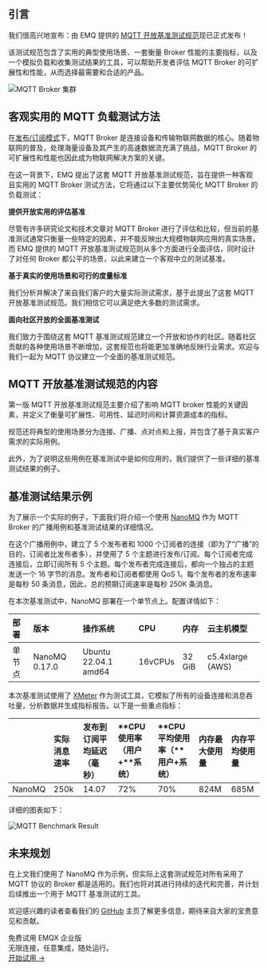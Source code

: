 ## 引言

我们很高兴地宣布：由 EMQ 提供的 [MQTT 开放基准测试规范](https://github.com/emqx/mqttbs)现已正式发布！

该测试规范包含了实用的典型使用场景、一套衡量 Broker 性能的主要指标，以及一个模拟负载和收集测试结果的工具，可以帮助开发者评估 MQTT Broker 的可扩展性和性能，从而选择最需要和合适的产品。

![MQTT Broker 集群](https://assets.emqx.com/images/88392ce7081424a43dffcdecbfe2b61b.png)

## 客观实用的 MQTT 负载测试方法

在[发布/订阅模式](https://www.emqx.com/zh/blog/mqtt-5-introduction-to-publish-subscribe-model)下，MQTT Broker 是连接设备和传输物联网数据的核心。随着物联网的普及，处理海量设备及其产生的高速数据流充满了挑战，MQTT Broker 的可扩展性和性能也因此成为物联网解决方案的关键。

在这一背景下，EMQ 提出了这套 MQTT 开放基准测试规范，旨在提供一种客观且实用的 MQTT Broker 测试方法，它将通过以下主要优势简化 MQTT Broker 的负载测试：

**提供开放实用的评估基准**

尽管有许多研究论文和技术文章对 MQTT Broker 进行了评估和比较，但当前的基准测试通常只衡量一些特定的因素，并不能反映出大规模物联网应用的真实场景。而 EMQ 提供的 MQTT 开放基准测试规范则从多个方面进行全面评估，同时设计了对任何 Broker 都公平的场景，以此来建立一个客观中立的测试基准。

**基于真实的使用场景和可行的度量标准**

我们分析并解决了来自我们客户的大量实际测试需求，基于此提出了这套 MQTT 开放基准测试规范。我们相信它可以满足绝大多数的测试需求。

**面向社区开放的全面基准测试**

我们致力于围绕这套 MQTT 基准测试规范建立一个开放和协作的社区。随着社区贡献的各种使用场景不断增加，这套规范也将能更加准确地反映行业需求。欢迎与我们一起为 MQTT 协议建立一个全面的基准测试规范。

## **MQTT** 开放基准测试规范的内容

第一版 MQTT 开放基准测试规范主要介绍了影响 MQTT broker 性能的关键因素，并定义了衡量可扩展性、可用性、延迟时间和计算资源成本的指标。

规范还将典型的使用场景分为连接、广播、点对点和上报，并包含了基于真实客户需求的实际用例。

此外，为了说明这些用例在基准测试中是如何应用的，我们提供了一些详细的基准测试结果的例子。

## **基准测试结果示例**

为了展示一个实际的例子，下面我们将介绍一个使用 [NanoMQ](https://nanomq.io/zh) 作为 MQTT Broker 的广播用例和基准测试结果的详细情况。

在这个广播用例中，建立了 5 个发布者和 1000 个订阅者的连接（即为了“广播”的目的，订阅者比发布者多），并使用了 5 个主题进行发布/订阅。每个订阅者完成连接后，立即订阅所有 5 个主题。每个发布者完成连接后，都向一个独占的主题发送一个 16 字节的消息。发布者和订阅者都使用 QoS 1。每个发布者的发布速率是每秒 50 条消息，因此，总的预期订阅速率是每秒 250K 条消息。

在本次基准测试中，NanoMQ 部署在一个单节点上。配置详情如下：

| 部署   | 版本          | 操作系统             | **CPU** | **内存** | 云主机模型       |
| :----- | :------------ | :------------------- | :------ | :------- | :--------------- |
| 单节点 | NanoMQ 0.17.0 | Ubuntu 22.04.1 amd64 | 16vCPUs | 32 GiB   | c5.4xlarge (AWS) |

本次基准测试使用了 [XMeter](https://www.emqx.com/zh/products/xmeter) 作为测试工具，它模拟了所有的设备连接和消息吞吐量，分析数据并生成指标报告。以下是一些重点指标：

|        | **实际消息速率** | **发布到订阅平均延迟（毫秒）** | **CPU 使用率（用户+**系统） | **CPU 平均使用率（**用户+系统） | **内存最大使用量** | **内存平均使用量** |
| :----- | :--------------- | :----------------------------- | :-------------------------- | :------------------------------ | :----------------- | :----------------- |
| NanoMQ | 250k             | 14.07                          | 72%                         | 70%                             | 824M               | 685M               |

详细的图表如下：

![MQTT Benchmark Result](https://assets.emqx.com/images/273d64560e44b09646ab78d349cdc8c3.png)

## **未来规划**

在上文我们使用了 NanoMQ 作为示例，但实际上这套测试规范对所有采用了 MQTT 协议的 Broker 都是适用的。我们也将对其进行持续的迭代和完善，并计划后续推出一个用于 MQTT 基准测试的工具。

欢迎感兴趣的读者查看我们的 [GitHub](https://github.com/emqx/mqttbs) 主页了解更多信息，期待来自大家的宝贵意见和贡献。


<section class="promotion">
    <div>
        免费试用 EMQX 企业版
            <div class="is-size-14 is-text-normal has-text-weight-normal">无限连接，任意集成，随处运行。</div>
    </div>
    <a href="https://www.emqx.com/zh/try?product=enterprise" class="button is-gradient px-5">开始试用 →</a>
</section>
